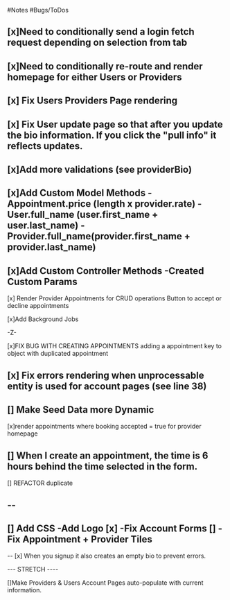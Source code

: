 #Notes
#Bugs/ToDos

[x]Need to conditionally send a login fetch request depending on selection from tab 
--
[x]Need to conditionally re-route and render homepage for either Users or Providers
--
[x] Fix Users Providers Page rendering
-- 
[x] Fix User update page so that after you update the bio information. If you click the "pull info" it reflects updates. 
-- 
[x]Add more validations (see providerBio)
--
[x]Add Custom Model Methods
-Appointment.price (length x provider.rate)
-User.full_name (user.first_name + user.last_name)
-Provider.full_name(provider.first_name + provider.last_name)
--
[x]Add Custom Controller Methods 
-Created Custom Params 
--
[x] Render Provider Appointments for CRUD operations 
Button to accept or decline appointments

[x]Add Background Jobs


-Z-

[x]FIX BUG WITH CREATING APPOINTMENTS adding a appointment key to object with duplicated appointment 

[x] Fix errors rendering when unprocessable entity is used 
for account pages (see line 38)
--
[] Make Seed Data more Dynamic 
--
[x]render appointments where booking accepted = true for provider homepage 


[] When I create an appointment, the time is 6 hours behind the time selected in the form. 
--
[] REFACTOR duplicate 





--
--
[] Add CSS
-Add Logo [x]
-Fix Account Forms []
-Fix Appointment + Provider Tiles
-
--
[x] When you signup it also creates an empty bio to prevent errors. 



--- STRETCH ----

[]Make Providers & Users Account Pages auto-populate with current information.